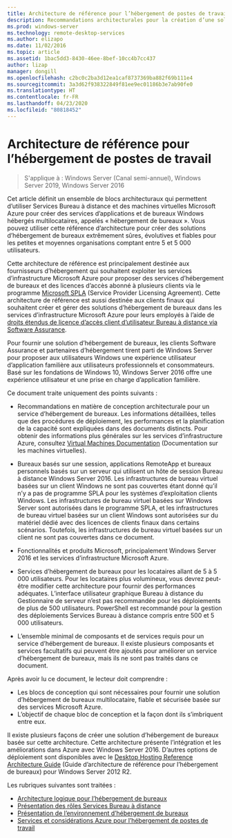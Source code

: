 ```yaml
---
title: Architecture de référence pour l’hébergement de postes de travail
description: Recommandations architecturales pour la création d’une solution d’hébergement de bureaux avec Services Bureau à distance et Azure.
ms.prod: windows-server
ms.technology: remote-desktop-services
ms.author: elizapo
ms.date: 11/02/2016
ms.topic: article
ms.assetid: 1bac5dd3-8430-46ee-8bef-10cc4b7cc437
author: lizap
manager: dongill
ms.openlocfilehash: c2bc0c2ba3d12ea1caf8737369ba882f69b111e4
ms.sourcegitcommit: 3a3d62f938322849f81ee9ec01186b3e7ab90fe0
ms.translationtype: HT
ms.contentlocale: fr-FR
ms.lasthandoff: 04/23/2020
ms.locfileid: "80818452"
---
```

# <a name="desktop-hosting-reference-architecture"></a>Architecture de référence pour l’hébergement de postes de travail

>S'applique à : Windows Server (Canal semi-annuel), Windows Server 2019, Windows Server 2016

Cet article définit un ensemble de blocs architecturaux qui permettent d’utiliser Services Bureau à distance et des machines virtuelles Microsoft Azure pour créer des services d’applications et de bureaux Windows hébergés multilocataires, appelés « hébergement de bureaux ». Vous pouvez utiliser cette référence d’architecture pour créer des solutions d’hébergement de bureaux extrêmement sûres, évolutives et fiables pour les petites et moyennes organisations comptant entre 5 et 5 000 utilisateurs.    
  
Cette architecture de référence est principalement destinée aux fournisseurs d’hébergement qui souhaitent exploiter les services d’infrastructure Microsoft Azure pour proposer des services d’hébergement de bureaux et des licences d’accès abonné à plusieurs clients via le programme [Microsoft SPLA](https://www.microsoft.com/hosting/en/us/licensing/splabenefits.aspx) (Service Provider Licensing Agreement). Cette architecture de référence est aussi destinée aux clients finaux qui souhaitent créer et gérer des solutions d’hébergement de bureaux dans les services d’infrastructure Microsoft Azure pour leurs employés à l’aide de [droits étendus de licence d’accès client d’utilisateur Bureau à distance via Software Assurance](https://download.microsoft.com/download/6/B/A/6BA3215A-C8B5-4AD1-AA8E-6C93606A4CFB/Windows_Server_2012_R2_Remote_Desktop_Services_Licensing_Datasheet.pdf).   
  
Pour fournir une solution d’hébergement de bureaux, les clients Software Assurance et partenaires d’hébergement tirent parti de Windows Server pour proposer aux utilisateurs Windows une expérience utilisateur d’application familière aux utilisateurs professionnels et consommateurs. Basé sur les fondations de Windows 10, Windows Server 2016 offre une expérience utilisateur et une prise en charge d’application familière.    
  
Ce document traite uniquement des points suivants :   
  
* Recommandations en matière de conception architecturale pour un service d’hébergement de bureaux. Les informations détaillées, telles que des procédures de déploiement, les performances et la planification de la capacité sont expliquées dans des documents distincts. Pour obtenir des informations plus générales sur les services d’infrastructure Azure, consultez [Virtual Machines Documentation](https://azure.microsoft.com/documentation/services/virtual-machines/) (Documentation sur les machines virtuelles).   
  
* Bureaux basés sur une session, applications RemoteApp et bureaux personnels basés sur un serveur qui utilisent un hôte de session Bureau à distance Windows Server 2016. Les infrastructures de bureau virtuel basées sur un client Windows ne sont pas couvertes étant donné qu’il n’y a pas de programme SPLA pour les systèmes d’exploitation clients Windows. Les infrastructures de bureau virtuel basées sur Windows Server sont autorisées dans le programme SPLA, et les infrastructures de bureau virtuel basées sur un client Windows sont autorisées sur du matériel dédié avec des licences de clients finaux dans certains scénarios. Toutefois, les infrastructures de bureau virtuel basées sur un client ne sont pas couvertes dans ce document.   
  
* Fonctionnalités et produits Microsoft, principalement Windows Server 2016 et les services d’infrastructure Microsoft Azure.   
  
* Services d’hébergement de bureaux pour les locataires allant de 5 à 5 000 utilisateurs.   Pour les locataires plus volumineux, vous devrez peut-être modifier cette architecture pour fournir des performances adéquates. L’interface utilisateur graphique Bureau à distance du Gestionnaire de serveur n’est pas recommandée pour les déploiements de plus de 500 utilisateurs. PowerShell est recommandé pour la gestion des déploiements Services Bureau à distance compris entre 500 et 5 000 utilisateurs.   
  
* L’ensemble minimal de composants et de services requis pour un service d’hébergement de bureaux. Il existe plusieurs composants et services facultatifs qui peuvent être ajoutés pour améliorer un service d’hébergement de bureaux, mais ils ne sont pas traités dans ce document.    
  
Après avoir lu ce document, le lecteur doit comprendre :   
- Les blocs de conception qui sont nécessaires pour fournir une solution d’hébergement de bureaux multilocataire, fiable et sécurisée basée sur des services Microsoft Azure.  
- L’objectif de chaque bloc de conception et la façon dont ils s’imbriquent entre eux.  
  
Il existe plusieurs façons de créer une solution d’hébergement de bureaux basée sur cette architecture. Cette architecture présente l’intégration et les améliorations dans Azure avec Windows Server 2016. D’autres options de déploiement sont disponibles avec le [Desktop Hosting Reference Architecture Guide](https://go.microsoft.com/fwlink/p/?LinkId=517389) (Guide d’architecture de référence pour l’hébergement de bureaux) pour Windows Server 2012 R2.    
  
Les rubriques suivantes sont traitées :  
- [Architecture logique pour l’hébergement de bureaux](Desktop-hosting-logical-architecture.md)  
- [Présentation des rôles Services Bureau à distance](Understanding-RDS-roles.md)
- [Présentation de l’environnement d’hébergement de bureaux](Understanding-the-desktop-hosting-environment.md)  
- [Services et considérations Azure pour l’hébergement de postes de travail](Azure-services-and-considerations-for-desktop-hosting.md)
  
 


